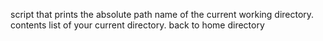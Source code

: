 script that prints the absolute path name of the current working directory.
contents list of your current directory.
back to home directory
